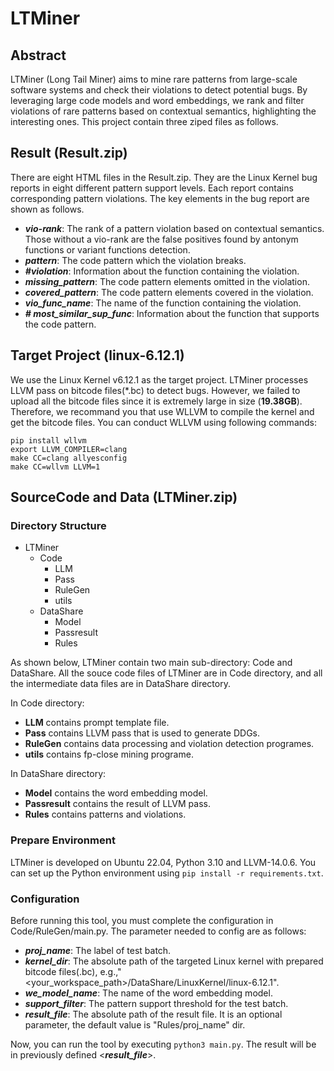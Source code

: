 # LTMiner

## Abstract

LTMiner (Long Tail Miner) aims to mine rare patterns from large-scale software systems and check their violations to detect potential bugs. By leveraging large code models and word embeddings, we rank and filter violations of rare patterns based on contextual semantics, highlighting the interesting ones. This project contain three ziped files as follows.

## Result (Result.zip)

There are eight HTML files in the Result.zip. They are the Linux Kernel bug reports in eight different pattern support levels. Each report contains corresponding pattern violations. The key elements in the bug report are shown as follows.

- ***vio-rank***: The rank of a pattern violation based on contextual semantics. Those without a vio-rank are the false positives found by antonym functions or variant functions detection.
- ***pattern***: The code pattern which the violation breaks.
- ***#violation***: Information about the function containing the violation.
- ***missing_pattern***: The code pattern elements omitted in the violation.
- ***covered_pattern***: The code pattern elements covered in the violation.
- ***vio_func_name***: The name of the function containing the violation.
- ***# most_similar_sup_func***: Information about the function that supports the code pattern.

## Target Project (linux-6.12.1)

We use the Linux Kernel v6.12.1 as the target project. LTMiner processes LLVM pass on bitcode files(*.bc) to detect bugs. However, we failed to upload all the bitcode files since it is extremely large in size (**19.38GB**). Therefore, we recommand you that use WLLVM to compile the kernel and get the bitcode files. You can conduct WLLVM using following commands:

```
pip install wllvm
export LLVM_COMPILER=clang
make CC=clang allyesconfig
make CC=wllvm LLVM=1
```

## SourceCode and Data (LTMiner.zip)

### Directory Structure

+ LTMiner
    + Code
        + LLM
        + Pass
        + RuleGen
        + utils
    + DataShare
        + Model
        + Passresult
        + Rules

As shown below, LTMiner contain two main sub-directory: Code and DataShare. All the souce code files of LTMiner are in Code directory, and all the intermediate data files are in DataShare directory.

In Code directory:
- **LLM** contains prompt template file.
- **Pass** contains LLVM pass that is used to generate DDGs.
- **RuleGen** contains data processing and violation detection programes.
- **utils** contains fp-close mining programe.

In DataShare directory:
- **Model** contains the word embedding model.
- **Passresult** contains the result of LLVM pass.
- **Rules** contains patterns and violations. 

### Prepare Environment

LTMiner is developed on Ubuntu 22.04, Python 3.10 and LLVM-14.0.6. You can set up the Python environment using `pip install -r requirements.txt`.

### Configuration

Before running this tool, you must complete the configuration in Code/RuleGen/main.py. The parameter needed to config are as follows:

- ***proj_name***: The label of test batch.
- ***kernel_dir***: The absolute path of the targeted Linux kernel with prepared bitcode files(.bc), e.g.,"<your_workspace_path>/DataShare/LinuxKernel/linux-6.12.1".
- ***we_model_name***: The name of the word embedding model.
- ***support_filter***: The pattern support threshold for the test batch.
- ***result_file***: The absolute path of the result file. It is an optional parameter, the default value is "Rules/proj_name" dir.

Now, you can run the tool by executing `python3 main.py`. The result will be in previously defined <***result_file***>.

